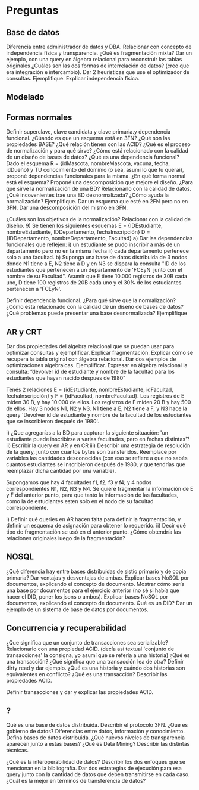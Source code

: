 # Preguntas

## Base de datos
Diferencia entre administrador de datos y DBA. Relacionar con concepto de independencia física y transparencia.
¿Qué es fragmentación mixta? Dar un ejemplo, con una query en álgebra relacional para reconstruir las tablas originales
¿Cuáles son las dos formas de interrelación de datos? (creo que era integración e intercambio).
Dar 2 heuristicas que use el optimizador de consultas. Ejemplifique.
Explicar independencia física.

## Modelado

## Formas normales
Definir superclave, clave candidata y clave primaria.y dependencia funcional. ¿Cúando es que un esquema está en 3FN?
¿Qué son las propiedades BASE? ¿Qué relación tienen con las ACID?
¿Qué es el proceso de normalización y para qué sirve? ¿Cómo está relacionado con la calidad de un diseño de bases de datos?
¿Qué es una dependencia funcional? Dado el esquema R = {idMascota, nombreMascota, vacuna, fecha, idDueño} y
TU conocimiento del dominio (o sea, asumí lo que tu querai), proponé dependencias funcionales para la misma.
¿En qué forma normal está el esquema? Proponé una descomposición que mejore el diseño.
¿Para que sirve la normalización de una BD? Relacionarlo con la calidad de datos.
¿Qué incovenientes trae una BD desnormalizada? ¿Cómo ayuda la normalización? Ejemplifique.
Dar un esquema que esté en 2FN pero no en 3FN. Dar una descomposición del mismo en 3FN.

¿Cuáles son los objetivos de la normalización? Relacionar con la calidad de diseño.
9) Se tienen los siguientes esquemas
E = {IDEstudiante, nombreEstudiante, IDDepartamento, fechaInscripción}
D = {IDDepartamento, nombreDepartamento, Facultad}
a) Dar las dependencias funcionales que reflejen: i) un estudiante se pudo inscribir a más de un departamento pero no en la misma fecha ii) cada departamento pertenece solo a una facultad.
b) Suponga una base de datos distribuida de 3 nodos donde N1 tiene a E, N2 tiene a D y en N3 se dispara la consulta "ID de los estudiantes que pertenecen a un departamento de 'FCEyN' junto con el nombre de su Facultad". Asumir que E tiene 10.000 registros de 30B cada uno, D tiene 100 registros de 20B cada uno y el 30% de los estudiantes pertenecen a 'FCEyN'.

Definir dependencia funcional. ¿Para qué sirve que la normalización? ¿Cómo esta relacionado con la calidad de un diseño de bases de datos? ¿Qué problemas puede presentar una base desnormalizada? Ejemplifique

## AR y CRT
Dar dos propiedades del álgebra relacional que se puedan usar para optimizar consultas y ejemplificar.
Explicar fragmentación. Explicar cómo se recupera la tabla original con álgebra relacional.
Dar dos ejemplos de optimizaciones algebraicas. Ejemplificar.
Expresar en álgebra relacional la consulta: “devolver id de estudiante y nombre de la facultad para los estudiantes que hayan nacido despues de 1980”

Tenés 2 relaciones E = {idEstudiante, nombreEstudiante, idFacultad, fechaInscripción} y F = {idFacultad, nombreFacultad}.
Los registros de E miden 30 B, y hay 10.000 de ellos. Los registros de F miden 20 B y hay 500 de ellos. Hay 3 nodos N1, N2 y N3.
N1 tiene a E, N2 tiene a F, y N3 hace la query 'Devolver id de estudiante y nombre de la facultad de los estudiantes que se inscribieron después de 1980'.

i) ¿Que agregarías a la BD para capturar la siguiente situación: 'un estudiante puede inscribirse a varias facultades, pero en fechas distintas'?
ii) Escribir la query en AR y en CR
iii) Describir una estrategia de resolución de la query, junto con cuantos bytes son transferidos. Reemplace por variables las cantidades desconocidas (con eso se refiere a que no sabés cuantos estudiantes se inscribieron después de 1980, y que tendrías que reemplazar dicha cantidad por una variable).

Supongamos que hay 4 facultades f1, f2, f3 y f4; y 4 nodos correspondientes N1, N2, N3 y N4. Se quiere fragmentar la información de E y F del anterior punto, para que tanto la información de las facultades, como la de estudiantes esten solo en el nodo de su facultad correspondiente.

i) Definir qué queries en AR hacen falta para definir la fragmentación, y definir un esquema de asignación para obtener lo requerido.
ii) Decir qué tipo de fragmentación se usó en el anterior punto. ¿Cómo obtendría las relaciones originales luego de la fragmentación?
## NOSQL
¿Qué diferencia hay entre bases distribuídas de sistio primario y de copia primaria? Dar ventajas y desventajas de ambas.
Explicar bases NoSQL por documentos, explicando el concepto de documento. Mostrar cómo sería una base por documentos para el ejercicio anterior (no sé si había que hacer el DID, poner los jsons o ambos).
Explicar bases NoSQL por documentos, explicando el concepto de documento. Qué es un DID? Dar un ejemplo de un sistema de base de datos por documentos.

## Concurrencia y  recuperabilidad
¿Que significa que un conjunto de transacciones sea serializable? Relacionarlo con una propiedad ACID.
(decía así textual 'conjunto de transacciones' la consigna, yo asumí que se refería a una historia)
¿Qué es una transacción? ¿Qué significa que una transacción lea de otra? Definir dirty read y dar ejemplo.
¿Qué es una historia y cuándo dos historias son equivalentes en conflicto?
¿Qué es una transacción? Describir las propiedades ACID.

Definir transacciones y dar y explicar las propiedades ACID.
## ?
Qué es una base de datos distribuida. Describir el protocolo 3FN.
¿Qué es gobierno de datos? Diferencias entre datos, información y conocimiento.
 Defina bases de datos distribuida. ¿Qué nuevos niveles de transparencia aparecen junto a estas bases?
¿Qué es Data Mining? Describir las distintas técnicas.

¿Qué es la interoperabilidad de datos? Describir los dos enfoques que se mencionan en la bibliografía.
Dar dos estrategias de ejecución para esa query junto con la cantidad de datos que deben transmitirse en cada caso. ¿Cuál es la mejor en términos de transferencia de datos?



